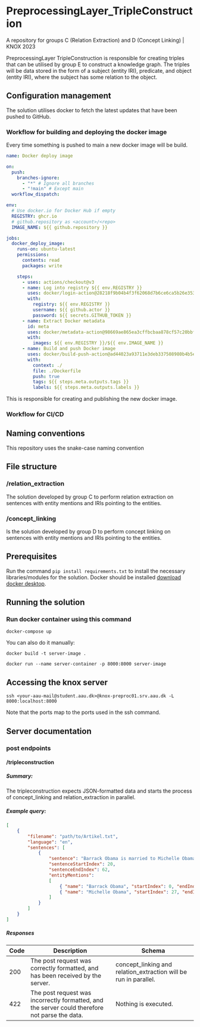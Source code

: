 # PreprocessingLayer_TripleConstruction
A repository for groups C (Relation Extraction) and D (Concept Linking) | KNOX 2023

PreprocessingLayer TripleConstruction is responsible for creating triples that can be utilised by group E to construct a knowledge graph.
The triples will be data stored in the form of a subject (entity IRI), predicate, and object (entity IRI), where the subject has some relation to the object. 

## Configuration management 
The solution utilises docker to fetch the latest updates that have been pushed to GitHub.

### Workflow for building and deploying the docker image
Every time something is pushed to main a new docker image will be build. 
```yml
name: Docker deploy image

on: 
  push:
    branches-ignore:
      - "*" # Ignore all branches
      - "!main" # Except main
  workflow_dispatch:

env:
  # Use docker.io for Docker Hub if empty
  REGISTRY: ghcr.io
  # github.repository as <account>/<repo>
  IMAGE_NAME: ${{ github.repository }}

jobs: 
  docker_deploy_image:
    runs-on: ubuntu-latest
    permissions:
      contents: read
      packages: write

    steps:
      - uses: actions/checkout@v3
      - name: Log into registry ${{ env.REGISTRY }}
        uses: docker/login-action@28218f9b04b4f3f62068d7b6ce6ca5b26e35336c
        with:
          registry: ${{ env.REGISTRY }}
          username: ${{ github.actor }}
          password: ${{ secrets.GITHUB_TOKEN }}
      - name: Extract Docker metadata
        id: meta
        uses: docker/metadata-action@98669ae865ea3cffbcbaa878cf57c20bbf1c6c38
        with:
          images: ${{ env.REGISTRY }}/${{ env.IMAGE_NAME }}
      - name: Build and push Docker image
        uses: docker/build-push-action@ad44023a93711e3deb337508980b4b5e9bcdc5dc
        with:
          context: ./
          file: ./Dockerfile
          push: true
          tags: ${{ steps.meta.outputs.tags }}
          labels: ${{ steps.meta.outputs.labels }}

```
This is responsible for creating and publishing the new docker image. 


### Workflow for CI/CD


## Naming conventions
This repository uses the snake-case naming convention

## File structure
### /relation_extraction 
The solution developed by group C to perform relation extraction on sentences with entity mentions and IRIs pointing to the entities.

### /concept_linking
Is the solution developed by group D to perform concept linking on sentences with entity mentions and IRIs pointing to the entities.

## Prerequisites
Run the command `pip install requirements.txt` to install the necessary libraries/modules for the solution.
Docker should be installed <a href="https://www.docker.com/products/docker-desktop/">download docker desktop</a>.

## Running the solution
### Run docker container using this command
`docker-compose up`

You can also do it manually:

`docker build -t server-image .`

`docker run --name server-container -p 8000:8000 server-image`

## Accessing the knox server
`ssh <your-aau-mail@student.aau.dk>@knox-preproc01.srv.aau.dk -L 8000:localhost:8000`

Note that the ports map to the ports used in the ssh command. 

## Server documentation

### post endpoints

#### /tripleconstruction
##### Summary:
The tripleconstruction expects JSON-formatted data and starts the process of concept_linking and relation_extraction in parallel.

##### Example query:
```json
[
    {
        "filename": "path/to/Artikel.txt",
        "language": "en",
        "sentences": [
            {
                "sentence": "Barrack Obama is married to Michelle Obama.",
                "sentenceStartIndex": 20,
                "sentenceEndIndex": 62,
                "entityMentions": 
                [
                    { "name": "Barrack Obama", "startIndex": 0, "endIndex": 12, "iri": "knox-kb01.srv.aau.dk/Barack_Obama" },
                    { "name": "Michelle Obama", "startIndex": 27, "endIndex": 40, "iri": "knox-kb01.srv.aau.dk/Michele_Obama" }
                ]
            }
        ]
    }
]

```

##### Responses

| Code | Description | Schema |
| ---- | ----------- | ------ |
|  200  | The post request was correctly formatted, and has been received by the server. | concept_linking and relation_extraction will be run in parallel.  |
|  422  | The post request was incorrectly formatted, and the server could therefore not parse the data. | Nothing is executed.  |
